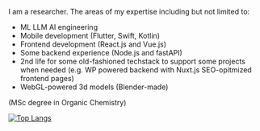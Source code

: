 I am a researcher. The areas of my expertise including but not limited to:
* ML LLM AI engineering
* Mobile development (Flutter, Swift, Kotlin)
* Frontend development (React.js and Vue.js)
* Some backend experience (Node.js and fastAPI)
* 2nd life for some old-fashioned techstack to support some projects when needed (e.g. WP powered backend with Nuxt.js SEO-opitmized frontend pages)
* WebGL-powered 3d models (Blender-made)

(MSc degree in Organic Chemistry)

[![Top Langs](https://github-readme-stats.vercel.app/api/top-langs/?username=gubnota&layout=donut-vertical&langs_count=5&hide=html,css,javascript,hack,shell,ruby)](https://github.com/anuraghazra/github-readme-stats)
